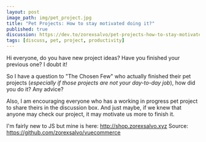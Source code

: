 ```yaml
---
layout: post
image_path: img/pet_project.jpg
title: "Pet Projects: How to stay motivated doing it?"
published: true
discussion: https://dev.to/zorexsalvo/pet-projects-how-to-stay-motivated-doing-it-3pm/comments
tags: [discuss, pet, project, productivity]
---
```

Hi everyone, do you have new project ideas? Have you finished your previous one? I doubt it!

So I have a question to "The Chosen Few" who actually finished their pet projects (_especially if those projects are not your day-to-day job_), how did you do it? Any advice?

Also, I am encouraging everyone who has a working in progress pet project to share theirs in the discussion box. And just maybe, if we knew that anyone may check our project, it may motivate us more to finish it.

I'm fairly new to JS but mine is here: http://shop.zorexsalvo.xyz
Source: https://github.com/zorexsalvo/vuecommerce
